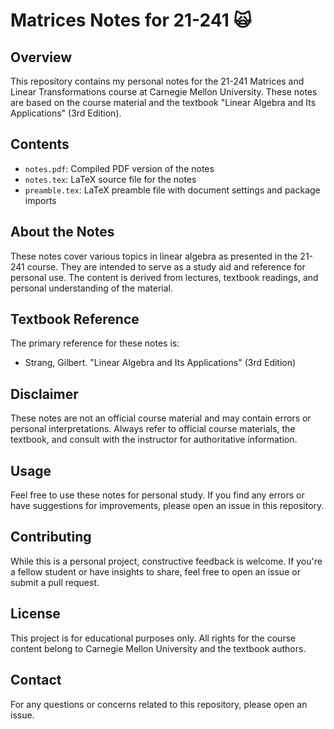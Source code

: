 # Matrices Notes for 21-241 🙀

## Overview

This repository contains my personal notes for the 21-241 Matrices and Linear Transformations course at Carnegie Mellon University. These notes are based on the course material and the textbook "Linear Algebra and Its Applications" (3rd Edition).

## Contents

- `notes.pdf`: Compiled PDF version of the notes
- `notes.tex`: LaTeX source file for the notes
- `preamble.tex`: LaTeX preamble file with document settings and package imports

## About the Notes

These notes cover various topics in linear algebra as presented in the 21-241 course. They are intended to serve as a study aid and reference for personal use. The content is derived from lectures, textbook readings, and personal understanding of the material.

## Textbook Reference

The primary reference for these notes is:

- Strang, Gilbert. "Linear Algebra and Its Applications" (3rd Edition)

## Disclaimer

These notes are not an official course material and may contain errors or personal interpretations. Always refer to official course materials, the textbook, and consult with the instructor for authoritative information.

## Usage

Feel free to use these notes for personal study. If you find any errors or have suggestions for improvements, please open an issue in this repository.

## Contributing

While this is a personal project, constructive feedback is welcome. If you're a fellow student or have insights to share, feel free to open an issue or submit a pull request.

## License

This project is for educational purposes only. All rights for the course content belong to Carnegie Mellon University and the textbook authors.

## Contact

For any questions or concerns related to this repository, please open an issue.